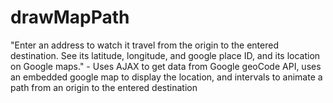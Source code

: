 # drawMapPath
"Enter an address to watch it travel from the origin to the entered destination. See its latitude, longitude, and google place ID, and its location on Google maps."  - Uses AJAX to get data from Google geoCode API, uses an embedded google map to display the location, and intervals to animate a path from an origin to the entered destination

